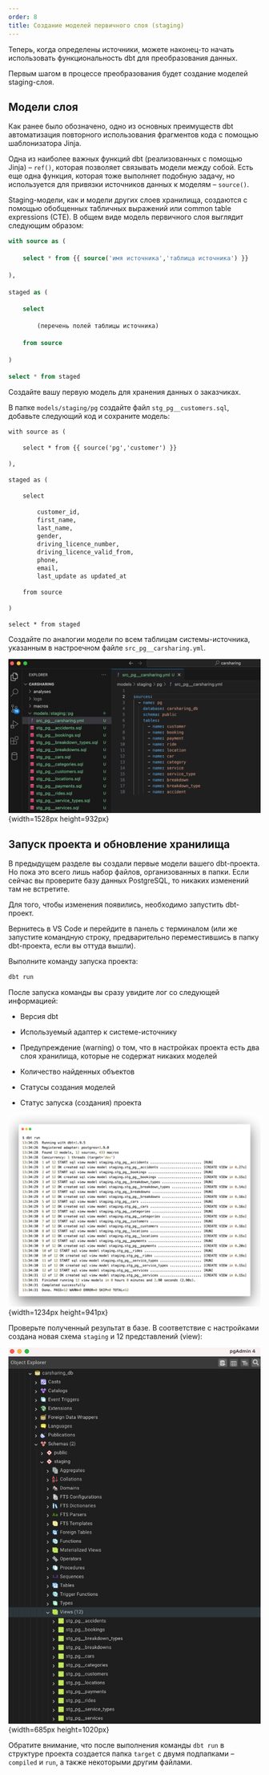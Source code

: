 ```yaml
---
order: 8
title: Создание моделей первичного слоя (staging)
---
```


Теперь, когда определены источники, можете наконец-то начать использовать функциональность dbt для преобразования данных.

Первым шагом в процессе преобразования будет создание моделей staging-слоя.

## Модели слоя

Как ранее было обозначено, одно из основных преимуществ dbt автоматизация повторного использования фрагментов кода с помощью шаблонизатора Jinja.

<note type="lab" title="Примечание">

Одна из наиболее важных функций dbt (реализованных с помощью Jinja) – `ref()`, которая позволяет связывать модели между собой. Есть еще одна функция, которая тоже выполняет подобную задачу, но используется для привязки источников данных к моделям – `source()`.

</note>

Staging-модели, как и модели других слоев хранилища, создаются с помощью обобщенных табличных выражений или common table expressions (CTE). В общем виде модель первичного слоя выглядит следующим образом:

```sql
with source as (
    
    select * from {{ source('имя источника','таблица источника') }}

),

staged as (

    select
    
        (перечень полей таблицы источника)
    
    from source

)

select * from staged
```

Создайте вашу первую модель для хранения данных о заказчиках.

В папке  `models/staging/pg` создайте файл `stg_pg__customers.sql`, добавьте следующий код и сохраните модель:

```PostgreSQL
with source as (
    
    select * from {{ source('pg','customer') }}

),

staged as (

    select
    
        customer_id,
        first_name,
        last_name,
        gender,
        driving_licence_number,
        driving_licence_valid_from,
        phone,
        email,
        last_update as updated_at   
    
    from source

)

select * from staged
```

Создайте по аналогии модели по всем таблицам системы-источника, указанным в настроечном файле `src_pg__carsharing.yml`.

![](./sozdanie-modeley-pervichnogo-sloya-staging.png "Рисунок 19. Модели staging-слоя"){width=1528px height=932px}

## Запуск проекта и обновление хранилища

В предыдущем разделе вы создали первые модели вашего dbt-проекта. Но пока это всего лишь набор файлов, организованных в папки. Если сейчас вы проверите базу данных PostgreSQL, то никаких изменений там не встретите.

Для того, чтобы изменения появились, необходимо запустить dbt-проект.

Вернитесь в VS Code и перейдите в панель с терминалом (или же запустите командную строку, предварительно переместившись в папку dbt-проекта, если вы оттуда вышли).

Выполните команду запуска проекта:

```bash
dbt run
```

После запуска команды вы сразу увидите лог со следующей информацией:

-  Версия dbt

-  Используемый адаптер к системе-источнику

-  Предупреждение (warning) о том, что в настройках проекта есть два слоя хранилища, которые не содержат никаких моделей

-  Количество найденных объектов

-  Статусы создания моделей

-  Статус запуска (создания) проекта

![](./sozdanie-modeley-pervichnogo-sloya-staging-2.png "Рисунок 20. Результат запуск проекта (создание staging-моделей)"){width=1234px height=941px}

Проверьте полученный результат в базе. В соответствие с настройками создана новая схема `staging` и 12 представлений (view):

![](./sozdanie-modeley-pervichnogo-sloya-staging-3.png "Рисунок 21. Создание схемы и первичных моделей"){width=685px height=1020px}

Обратите внимание, что после выполнения команды `dbt run` в структуре проекта создается папка `target` с двумя подпапками – `compiled` и `run`, а также некоторыми другим файлами.


